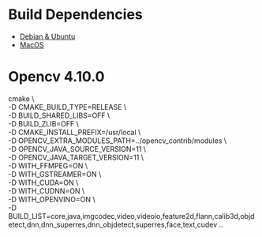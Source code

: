 # Build Dependencies 
- [Debian & Ubuntu](./dep-debian.md)
- [MacOS](./dep-macos.md)

# Opencv 4.10.0
cmake \\\
-D CMAKE_BUILD_TYPE=RELEASE \\\
-D BUILD_SHARED_LIBS=OFF \\\
-D BUILD_ZLIB=OFF \\\
-D CMAKE_INSTALL_PREFIX=/usr/local \\\
-D OPENCV_EXTRA_MODULES_PATH=../opencv_contrib/modules \\\
-D OPENCV_JAVA_SOURCE_VERSION=11 \\\
-D OPENCV_JAVA_TARGET_VERSION=11 \\\
-D WITH_FFMPEG=ON \\\
-D WITH_GSTREAMER=ON \\\
-D WITH_CUDA=ON \\\
-D WITH_CUDNN=ON \\\
-D WITH_OPENVINO=ON \\\
-D BUILD_LIST=core,java,imgcodec,video,videoio,feature2d,flann,calib3d,objdetect,dnn,dnn_superres,dnn_objdetect,superres,face,text,cudev .. 
